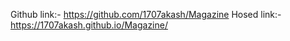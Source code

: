 Github link:- https://github.com/1707akash/Magazine
Hosed link:-https://1707akash.github.io/Magazine/
